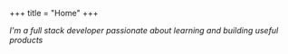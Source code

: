 +++
title = "Home"
+++

_I'm a full stack developer passionate about learning and building useful products_
